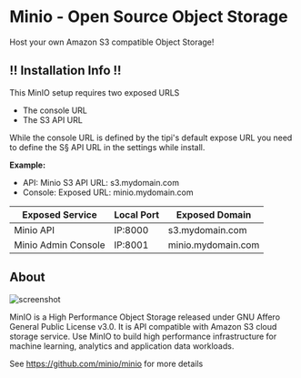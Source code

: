 # Minio - Open Source Object Storage

Host your own Amazon S3 compatible Object Storage!

## !! Installation Info !!

This MinIO setup requires two exposed URLS

- The console URL
- The S3 API URL

While the console URL is defined by the tipi's default expose URL you need to define the S§ API URL in the settings while install.

**Example:**

- API: Minio S3 API URL: s3.mydomain.com
- Console: Exposed URL: minio.mydomain.com

| Exposed Service     | Local Port | Exposed Domain     |
| ------------------- | ---------- | ------------------ |
| Minio API           | IP:8000    | s3.mydomain.com    |
| Minio Admin Console | IP:8001    | minio.mydomain.com |

## About

![screenshot](https://raw.githubusercontent.com/minio/minio/master/.github/logo.svg?sanitize=true)

MinIO is a High Performance Object Storage released under GNU Affero General Public License v3.0. It is API compatible with Amazon S3 cloud storage service. Use MinIO to build high performance infrastructure for machine learning, analytics and application data workloads.

See https://github.com/minio/minio for more details
